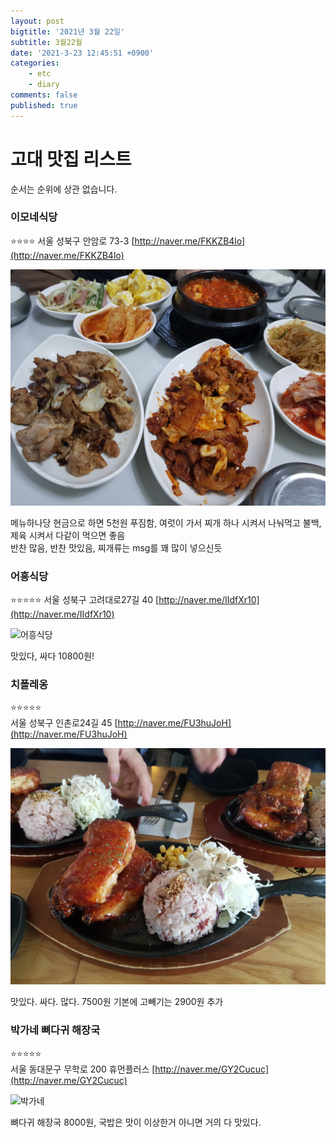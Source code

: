 ```yaml
---
layout: post
bigtitle: '2021년 3월 22일'
subtitle: 3월22월
date: '2021-3-23 12:45:51 +0900'
categories:
    - etc
    - diary
comments: false
published: true
---
```



# 고대 맛집 리스트

순서는 순위에 상관 없습니다.

### 이모네식당
⭐⭐⭐⭐
서울 성북구 안암로 73-3
[http://naver.me/FKKZB4lo](http://naver.me/FKKZB4lo)

![이모네](/assets/img/etc/diary/restaurants/이모네.jpg)

메뉴하나당 현금으로 하면 5천원 푸짐함, 여럿이 가서 찌개 하나 시켜서 나눠먹고 불백,제육 시켜서 다같이 먹으면 좋음  
반찬 많음, 반찬 맛있음, 찌개류는 msg를 꽤 많이 넣으신듯

### 어흥식당
⭐⭐⭐⭐⭐
서울 성북구 고려대로27길 40
[http://naver.me/IIdfXr10](http://naver.me/IIdfXr10)

![어흥식당](/assets/img/etc/diary/restaurants/어흥식당.jpg)

맛있다, 싸다 10800원!

### 치폴레옹
⭐⭐⭐⭐⭐  
서울 성북구 인촌로24길 45
[http://naver.me/FU3huJoH](http://naver.me/FU3huJoH)

![치폴레옹](/assets/img/etc/diary/restaurants/치폴레옹.jpg)

맛있다. 싸다. 많다. 7500원 기본에 고빼기는 2900원 추가


### 박가네 뼈다귀 해장국
⭐⭐⭐⭐⭐  
서울 동대문구 무학로 200 휴먼플러스
[http://naver.me/GY2Cucuc](http://naver.me/GY2Cucuc)

![박가네](/assets/img/etc/diary/restaurants/박가네.jpg)

뼈다귀 해장국 8000원, 국밥은 맛이 이상한거 아니면 거의 다 맛있다.
